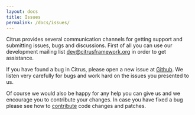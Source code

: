 ```yaml
---
layout: docs
title: Issues
permalink: /docs/issues/
---
```


Citrus provides several communication channels for getting support and submitting issues, bugs and discussions. First of 
all you can use our development mailing list [dev@citrusframework.org](mailto:dev@citrusframework.org) in order to get assistance.

If you have found a bug in Citrus, please open a new issue at [Github](https://github.com/citrusframework/citrus/issues). We listen very carefully 
for bugs and work hard on the issues you presented to us.

Of course we would also be happy for any help you can give us and we encourage you to contribute your changes. In case 
you have fixed a bug please see how to [contribute](/docs/contributing) code changes and patches.
